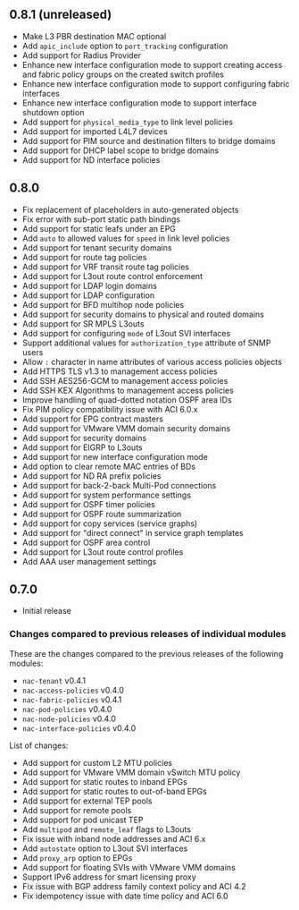 ## 0.8.1 (unreleased)

- Make L3 PBR destination MAC optional
- Add `apic_include` option to `port_tracking` configuration
- Add support for Radius Provider
- Enhance new interface configuration mode to support creating access and fabric policy groups on the created switch profiles
- Enhance new interface configuration mode to support configuring fabric interfaces
- Enhance new interface configuration mode to support interface shutdown option
- Add support for `physical_media_type` to link level policies
- Add support for imported L4L7 devices
- Add support for PIM source and destination filters to bridge domains
- Add support for DHCP label scope to bridge domains
- Add support for ND interface policies

## 0.8.0

- Fix replacement of placeholders in auto-generated objects
- Fix error with sub-port static path bindings
- Add support for static leafs under an EPG
- Add `auto` to allowed values for `speed` in link level policies
- Add support for tenant security domains
- Add support for route tag policies
- Add support for VRF transit route tag policies
- Add support for L3out route control enforcement
- Add support for LDAP login domains
- Add support for LDAP configuration
- Add support for BFD multihop node policies
- Add support for security domains to physical and routed domains
- Add support for SR MPLS L3outs
- Add support for configuring `mode` of L3out SVI interfaces
- Support additional values for `authorization_type` attribute of SNMP users
- Allow `:` character in name attributes of various access policies objects
- Add HTTPS TLS v1.3 to management access policies
- Add SSH AES256-GCM to management access policies
- Add SSH KEX Algorithms to management access policies
- Improve handling of quad-dotted notation OSPF area IDs
- Fix PIM policy compatibility issue with ACI 6.0.x
- Add support for EPG contract masters
- Add support for VMware VMM domain security domains
- Add support for security domains
- Add support for EIGRP to L3outs
- Add support for new interface configuration mode
- Add option to clear remote MAC entries of BDs
- Add support for ND RA prefix policies
- Add support for back-2-back Multi-Pod connections
- Add support for system performance settings
- Add support for OSPF timer policies
- Add support for OSPF route summarization
- Add support for copy services (service graphs)
- Add support for "direct connect" in service graph templates
- Add support for OSPF area control
- Add support for L3out route control profiles
- Add AAA user management settings

## 0.7.0

- Initial release

### Changes compared to previous releases of individual modules

These are the changes compared to the previous releases of the following modules:

- `nac-tenant` v0.4.1
- `nac-access-policies` v0.4.0
- `nac-fabric-policies` v0.4.1
- `nac-pod-policies` v0.4.0
- `nac-node-policies` v0.4.0
- `nac-interface-policies` v0.4.0

List of changes:

- Add support for custom L2 MTU policies
- Add support for VMware VMM domain vSwitch MTU policy
- Add support for static routes to inband EPGs
- Add support for static routes to out-of-band EPGs
- Add support for external TEP pools
- Add support for remote pools
- Add support for pod unicast TEP
- Add `multipod` and `remote_leaf` flags to L3outs
- Fix issue with inband node addresses and ACI 6.x
- Add `autostate` option to L3out SVI interfaces
- Add `proxy_arp` option to EPGs
- Add support for floating SVIs with VMware VMM domains
- Support IPv6 address for smart licensing proxy
- Fix issue with BGP address family context policy and ACI 4.2
- Fix idempotency issue with date time policy and ACI 6.0
